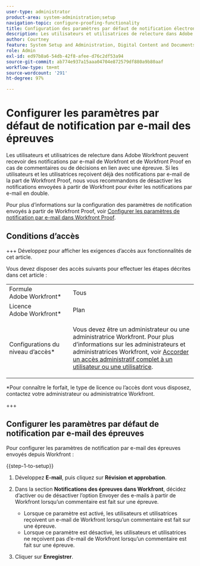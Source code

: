 ```yaml
---
user-type: administrator
product-area: system-administration;setup
navigation-topic: configure-proofing-functionality
title: Configuration des paramètres par défaut de notification électronique de BAT
description: Les utilisateurs et utilisatrices de relecture dans Adobe Workfront peuvent recevoir des notifications par e-mail de Workfront et de Workfront Proof en cas de commentaires ou de décisions en lien avec une épreuve. Si les utilisateurs et les utilisatrices reçoivent déjà des notifications par e-mail de la part de Workfront Proof, nous vous recommandons de désactiver les notifications envoyées à partir de Workfront pour éviter les notifications par e-mail en double.
author: Courtney
feature: System Setup and Administration, Digital Content and Documents
role: Admin
exl-id: ed97b8a6-54db-42f8-afee-d76c2df53a94
source-git-commit: ab774e937a15aaa04704e872579df880a9b80aaf
workflow-type: tm+mt
source-wordcount: '291'
ht-degree: 97%

---
```


# Configurer les paramètres par défaut de notification par e-mail des épreuves

Les utilisateurs et utilisatrices de relecture dans Adobe Workfront peuvent recevoir des notifications par e-mail de Workfront et de Workfront Proof en cas de commentaires ou de décisions en lien avec une épreuve. Si les utilisateurs et les utilisatrices reçoivent déjà des notifications par e-mail de la part de Workfront Proof, nous vous recommandons de désactiver les notifications envoyées à partir de Workfront pour éviter les notifications par e-mail en double.

Pour plus d’informations sur la configuration des paramètres de notification envoyés à partir de Workfront Proof, voir [Configurer les paramètres de notification par e-mail dans Workfront Proof](../../../workfront-proof/wp-emailsntfctns/email-alerts/config-email-notification-settings-wp.md).

## Conditions d’accès

+++ Développez pour afficher les exigences d’accès aux fonctionnalités de cet article.

Vous devez disposer des accès suivants pour effectuer les étapes décrites dans cet article :

<table style="table-layout:auto"> 
 <col> 
 <col> 
 <tbody> 
  <tr> 
   <td role="rowheader">Formule Adobe Workfront*</td> 
   <td>Tous</td> 
  </tr> 
  <tr> 
   <td role="rowheader">Licence Adobe Workfront*</td> 
   <td>Plan</td> 
  </tr> 
  <tr> 
   <td role="rowheader">Configurations du niveau d’accès*</td> 
   <td> <p>Vous devez être un administrateur ou une administratrice Workfront. Pour plus d’informations sur les administrateurs et administratrices Workfront, voir <a href="../../../administration-and-setup/add-users/configure-and-grant-access/grant-a-user-full-administrative-access.md" class="MCXref xref">Accorder un accès administratif complet à un utilisateur ou une utilisatrice</a>.</p> </td> 
  </tr> 
 </tbody> 
</table>

&#42;Pour connaître le forfait, le type de licence ou l’accès dont vous disposez, contactez votre administrateur ou administratrice Workfront.

+++

## Configurer les paramètres par défaut de notification par e-mail des épreuves

Pour configurer les paramètres de notification par e-mail des épreuves envoyés depuis Workfront :

{{step-1-to-setup}}

1. Développez **E-mail**, puis cliquez sur **Révision et approbation**.

1. Dans la section **Notifications des épreuves dans Workfront**, décidez d’activer ou de désactiver l’option Envoyer des e-mails à partir de Workfront lorsqu’un commentaire est fait sur une épreuve.

   * Lorsque ce paramètre est activé, les utilisateurs et utilisatrices reçoivent un e-mail de Workfront lorsqu’un commentaire est fait sur une épreuve.
   * Lorsque ce paramètre est désactivé, les utilisateurs et utilisatrices ne reçoivent pas d’e-mail de Workfront lorsqu’un commentaire est fait sur une épreuve.

1. Cliquer sur **Enregistrer**.

